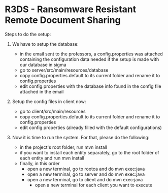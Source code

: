 # R3DS - Ransomware Resistant Remote Document Sharing

Steps to do the setup:

1. We have to setup the database:
    - in the email sent to the professors, a config.properties was attached containing the configuration data needed if the setup is made with our database in sigma
    - go to server/src/main/resources/database
    - copy config.properties.default to its current folder and rename it to config.properties
    - edit config.properties with the database info found in the config file attached in the email

2. Setup the config files in client now:
    - go to client/src/main/resources
    - copy config.properties.default to its current folder and rename it to config.properties
    - edit config.properties (already filled with the default configurations)

3. Now it is time to run the system. For that, please do the following:
    - in the project's root folder, run mvn install
    - if you want to install each entity separately, go to the root folder of each entity and run mvn install
    - finally, in this order
      - open a new terminal, go to rootca and do mvn exec:java
      - open a new terminal, go to server and do mvn exec:java
      - open a new terminal, go to client and do mvn exec:java
        - open a new terminal for each client you want to execute
